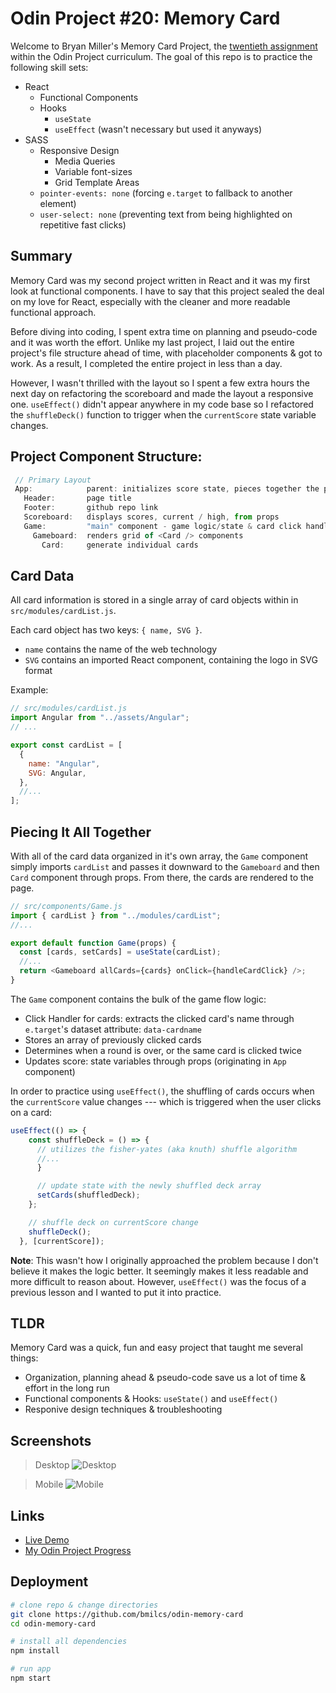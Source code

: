 # Odin Project #20: Memory Card

Welcome to Bryan Miller's Memory Card Project, the [twentieth assignment](https://www.theodinproject.com/lessons/node-path-javascript-memory-card) within the Odin Project curriculum. The goal of this repo is to practice the following skill sets:

- React
  - Functional Components
  - Hooks
    - `useState`
    - `useEffect` (wasn't necessary but used it anyways)
- SASS
  - Responsive Design
    - Media Queries
    - Variable font-sizes
    - Grid Template Areas
  - `pointer-events: none` (forcing `e.target` to fallback to another element)
  - `user-select: none` (preventing text from being highlighted on repetitive fast clicks)

## Summary

Memory Card was my second project written in React and it was my first look at functional components. I have to say that this project sealed the deal on my love for React, especially with the cleaner and more readable functional approach.

Before diving into coding, I spent extra time on planning and pseudo-code and it was worth the effort. Unlike my last project, I laid out the entire project's file structure ahead of time, with placeholder components & got to work. As a result, I completed the entire project in less than a day.

However, I wasn't thrilled with the layout so I spent a few extra hours the next day on refactoring the scoreboard and made the layout a responsive one. `useEffect()` didn't appear anywhere in my code base so I refactored the `shuffleDeck()` function to trigger when the `currentScore` state variable changes.

## Project Component Structure:

```js
 // Primary Layout
 App:            parent: initializes score state, pieces together the page
   Header:       page title
   Footer:       github repo link
   Scoreboard:   displays scores, current / high, from props
   Game:         "main" component - game logic/state & card click handler
     Gameboard:  renders grid of <Card /> components
       Card:     generate individual cards
```

## Card Data

All card information is stored in a single array of card objects within in `src/modules/cardList.js`.

Each card object has two keys: `{ name, SVG }`.

- `name` contains the name of the web technology
- `SVG` contains an imported React component, containing the logo in SVG format

Example:

```js
// src/modules/cardList.js
import Angular from "../assets/Angular";
// ...

export const cardList = [
  {
    name: "Angular",
    SVG: Angular,
  },
  //...
];
```

## Piecing It All Together

With all of the card data organized in it's own array, the `Game` component simply imports `cardList` and passes it downward to the `Gameboard` and then `Card` component through props. From there, the cards are rendered to the page.

```js
// src/components/Game.js
import { cardList } from "../modules/cardList";
//...

export default function Game(props) {
  const [cards, setCards] = useState(cardList);
  //...
  return <Gameboard allCards={cards} onClick={handleCardClick} />;
}
```

The `Game` component contains the bulk of the game flow logic:

- Click Handler for cards: extracts the clicked card's name through `e.target`'s dataset attribute: `data-cardname`
- Stores an array of previously clicked cards
- Determines when a round is over, or the same card is clicked twice
- Updates score: state variables through props (originating in `App` component)

In order to practice using `useEffect()`, the shuffling of cards occurs when the `currentScore` value changes --- which is triggered when the user clicks on a card:

```js
useEffect(() => {
    const shuffleDeck = () => {
      // utilizes the fisher-yates (aka knuth) shuffle algorithm
      //...
      }

      // update state with the newly shuffled deck array
      setCards(shuffledDeck);
    };

    // shuffle deck on currentScore change
    shuffleDeck();
  }, [currentScore]);
```

**Note**: This wasn't how I originally approached the problem because I don't believe it makes the logic better. It seemingly makes it less readable and more difficult to reason about. However, `useEffect()` was the focus of a previous lesson and I wanted to put it into practice.

## TLDR

Memory Card was a quick, fun and easy project that taught me several things:

- Organization, planning ahead & pseudo-code save us a lot of time & effort in the long run
- Functional components & Hooks: `useState()` and `useEffect()`
- Responive design techniques & troubleshooting

## Screenshots

> Desktop
> ![Desktop](./src/screenshots/desktop.png)

> Mobile
> ![Mobile](./src/screenshots/mobile.png)

## Links

- [Live Demo](https://bmilcs.github.io/odin-memory-card/)
- [My Odin Project Progress](https://github.com/bmilcs/odin-project)

## Deployment

```sh
# clone repo & change directories
git clone https://github.com/bmilcs/odin-memory-card
cd odin-memory-card

# install all dependencies
npm install

# run app
npm start
```
